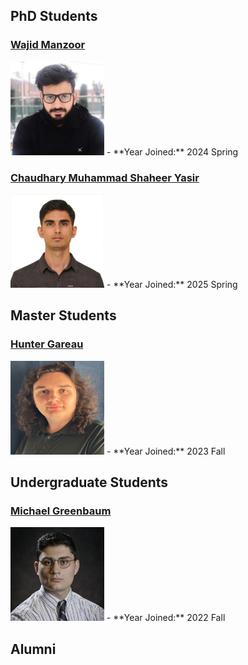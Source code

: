 ## PhD Students

### [Wajid Manzoor](https://www.linkedin.com/in/wajid-manzoor/)
<img src="img/stuWajid.jpeg" width="150" height="150" />
- **Year Joined:** 2024 Spring


### [Chaudhary Muhammad Shaheer Yasir](https://www.linkedin.com/in/mohammad-shaheer-94888a164/)
<img src="img/stuShaheer.jpg" width="150" height="150" />
- **Year Joined:** 2025 Spring

## Master Students

### [Hunter Gareau](https://csm.rowan.edu/departments/cs/facultystaff/compsci_teaching_fellows/gareau.html)
<img src="img/stuHunter.jpeg" width="150" height="150" />
- **Year Joined:** 2023 Fall

## Undergraduate Students

### [Michael Greenbaum](https://mike12041204.github.io/)
<img src="img/stuMichael.png" width="150" height="150" />
- **Year Joined:** 2022 Fall

## Alumni

